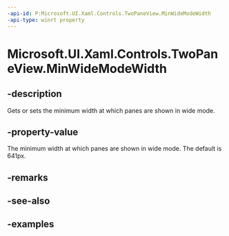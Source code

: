```yaml
---
-api-id: P:Microsoft.UI.Xaml.Controls.TwoPaneView.MinWideModeWidth
-api-type: winrt property
---
```


<!-- Property syntax.
public double MinWideModeWidth { get;  set; }
-->

# Microsoft.UI.Xaml.Controls.TwoPaneView.MinWideModeWidth

## -description

Gets or sets the minimum width at which panes are shown in wide mode.

## -property-value

The minimum width at which panes are shown in wide mode. The default is 641px.

## -remarks

## -see-also

## -examples

